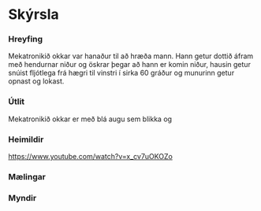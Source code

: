 # Skýrsla

### Hreyfing

Mekatronikið okkar var hanaður til að hræða mann. Hann getur dottið áfram með hendurnar niður og öskrar þegar að hann er komin niður, hausin getur snúist fljótlega frá hægri til vinstri í sirka 60 gráður og munurinn getur opnast og lokast.

### Útlit

Mekatronikið okkar er með blá augu sem blikka og 

### Heimildir

https://www.youtube.com/watch?v=x_cv7uOKOZo

### Mælingar

### Myndir


